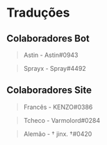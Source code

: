 # Traduções

## Colaboradores Bot
> Astin - Astin#0943

> Sprayx - Spray#4492

## Colaboradores Site
> Francês - KENZO#0386

> Tcheco - Varmolord#0284

> Alemão - † jinx. †#0420
